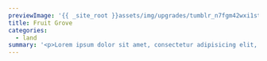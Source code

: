 ```yaml
---
previewImage: '{{ _site_root }}assets/img/upgrades/tumblr_n7fgm42wxi1st5lhmo1_1280.jpg'
title: Fruit Grove
categories:
  - land
summary: '<p>Lorem ipsum dolor sit amet, consectetur adipisicing elit, sed do eiusmod tempor incididunt ut labore et dolore magna aliqua. Ut enim ad minim veniam</p>'
---
```

